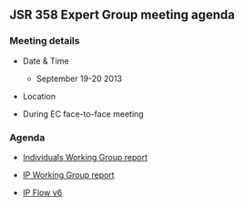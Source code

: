 ## JSR 358 Expert Group meeting agenda

### Meeting details

*   Date & Time
    *   September 19-20 2013
*   Location

*   During EC face-to-face meeting

### Agenda

*   [Individuals Working Group report](http://jcp.org/aboutJava/communityprocess/ec-public/materials/2013-09-1920/IndividualsWGUpdateSeptember2013.pdf)
*   [IP Working Group report](http://jcp.org/aboutJava/communityprocess/ec-public/materials/2013-09-1920/IP-WG-Report-September-2013.pdf)

*   [IP Flow v6](http://jcp.org/aboutJava/communityprocess/ec-public/materials/2013-09-1920/IP-flow-v6.pdf)